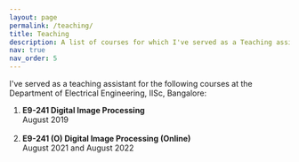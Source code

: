 ```yaml
---
layout: page
permalink: /teaching/
title: Teaching
description: A list of courses for which I've served as a Teaching assistant
nav: true
nav_order: 5
---
```


I've served as a teaching assistant for the following courses at the Department of Electrical Engineering, IISc, Bangalore:

  1. **E9-241 Digital Image Processing** <br>
  August 2019 <br><br>
  2. **E9-241 (O) Digital Image Processing (Online)** <br>
  August 2021 and August 2022 <br><br>